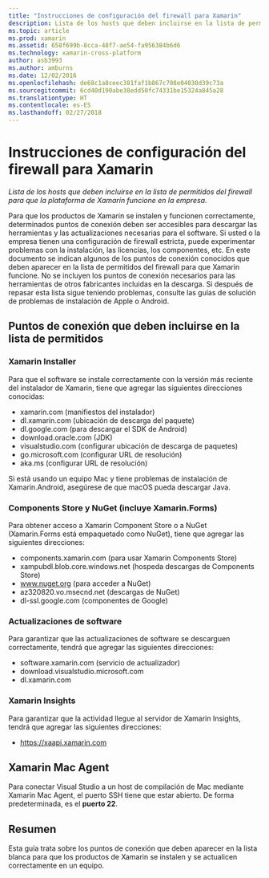 ```yaml
---
title: "Instrucciones de configuración del firewall para Xamarin"
description: Lista de los hosts que deben incluirse en la lista de permitidos del firewall para que la plataforma de Xamarin funcione en la empresa.
ms.topic: article
ms.prod: xamarin
ms.assetid: 658f699b-8cca-48f7-ae54-fa956384b6d6
ms.technology: xamarin-cross-platform
author: asb3993
ms.author: amburns
ms.date: 12/02/2016
ms.openlocfilehash: de68c1a8ceec381faf1b867c708e04030d39c73a
ms.sourcegitcommit: 6cd40d190abe38edd50fc74331be15324a845a28
ms.translationtype: HT
ms.contentlocale: es-ES
ms.lasthandoff: 02/27/2018
---
```

# <a name="xamarin-firewall-configuration-instructions"></a>Instrucciones de configuración del firewall para Xamarin

_Lista de los hosts que deben incluirse en la lista de permitidos del firewall para que la plataforma de Xamarin funcione en la empresa._

Para que los productos de Xamarin se instalen y funcionen correctamente, determinados puntos de conexión deben ser accesibles para descargar las herramientas y las actualizaciones necesarias para el software. Si usted o la empresa tienen una configuración de firewall estricta, puede experimentar problemas con la instalación, las licencias, los componentes, etc. En este documento se indican algunos de los puntos de conexión conocidos que deben aparecer en la lista de permitidos del firewall para que Xamarin funcione.  No se incluyen los puntos de conexión necesarios para las herramientas de otros fabricantes incluidas en la descarga. Si después de repasar esta lista sigue teniendo problemas, consulte las guías de solución de problemas de instalación de Apple o Android.

## <a name="endpoints-to-whitelist"></a>Puntos de conexión que deben incluirse en la lista de permitidos

### <a name="xamarin-installer"></a>Xamarin Installer

Para que el software se instale correctamente con la versión más reciente del instalador de Xamarin, tiene que agregar las siguientes direcciones conocidas:

-  xamarin.com (manifiestos del instalador)
-  dl.xamarin.com (ubicación de descarga del paquete)
-  dl.google.com (para descargar el SDK de Android)
-  download.oracle.com (JDK)
-  visualstudio.com (configurar ubicación de descarga de paquetes)
-  go.microsoft.com (configurar URL de resolución)
-  aka.ms (configurar URL de resolución)

Si está usando un equipo Mac y tiene problemas de instalación de Xamarin.Android, asegúrese de que macOS pueda descargar Java.


### <a name="components-store-and-nuget-including-xamarinforms"></a>Components Store y NuGet (incluye Xamarin.Forms)

Para obtener acceso a Xamarin Component Store o a NuGet (Xamarin.Forms está empaquetado como NuGet), tiene que agregar las siguientes direcciones:

-  components.xamarin.com (para usar Xamarin Components Store)
-  xampubdl.blob.core.windows.net (hospeda descargas de Components Store)
-  www.nuget.org (para acceder a NuGet)
-  az320820.vo.msecnd.net (descargas de NuGet)
-  dl-ssl.google.com (componentes de Google)


### <a name="software-updates"></a>Actualizaciones de software

Para garantizar que las actualizaciones de software se descarguen correctamente, tendrá que agregar las siguientes direcciones:

-  software.xamarin.com (servicio de actualizador)
-  download.visualstudio.microsoft.com
-  dl.xamarin.com

### <a name="xamarin-insights"></a>Xamarin Insights

Para garantizar que la actividad llegue al servidor de Xamarin Insights, tendrá que agregar las siguientes direcciones:

* https://xaapi.xamarin.com


## <a name="xamarin-mac-agent"></a>Xamarin Mac Agent

Para conectar Visual Studio a un host de compilación de Mac mediante Xamarin Mac Agent, el puerto SSH tiene que estar abierto. De forma predeterminada, es el **puerto 22**.

## <a name="summary"></a>Resumen

Esta guía trata sobre los puntos de conexión que deben aparecer en la lista blanca para que los productos de Xamarin se instalen y se actualicen correctamente en un equipo.